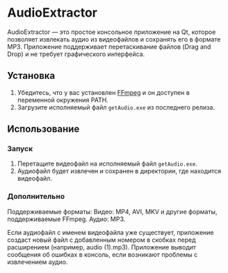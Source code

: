# AudioExtractor

AudioExtractor — это простое консольное приложение на Qt, которое позволяет извлекать аудио из видеофайлов и сохранять его в формате MP3. Приложение поддерживает перетаскивание файлов (Drag and Drop) и не требует графического интерфейса.

## Установка

1. Убедитесь, что у вас установлен [FFmpeg](https://ffmpeg.org/download.html) и он доступен в переменной окружения PATH.
3. Загрузите исполняемый файл `getAudio.exe` из последнего релиза.

## Использование

### Запуск

1. Перетащите видеофайл на исполняемый файл `getAudio.exe`.
2. Аудиофайл будет извлечен и сохранен в директории, где находится видеофайл.

### Дополнительно

Поддерживаемые форматы:
Видео: MP4, AVI, MKV и другие форматы, поддерживаемые FFmpeg.
Аудио: MP3.

Если аудиофайл с именем видеофайла уже существует, приложение создаст новый файл с добавленным номером в скобках перед расширением (например, audio (1).mp3).
Приложение выводит сообщения об ошибках в консоль, если возникают проблемы с извлечением аудио.
